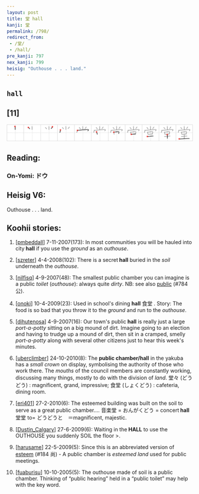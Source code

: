 ```yaml
---
layout: post
title: 堂 hall
kanji: 堂
permalink: /798/
redirect_from:
 - /堂/
 - /hall/
pre_kanji: 797
nex_kanji: 799
heisig: "Outhouse . . . land."
---
```


## `hall`

## [11]

<div class="stroke"><img src="../images/E5A082.png" /></div>

## Reading:

### On-Yomi: ドウ

## Heisig V6:

Outhouse . . . land.

## Koohii stories:

1) [<a href="http://kanji.koohii.com/profile/pmbeddall">pmbeddall</a>] 7-11-2007(173): In most communities you will be hauled into city<strong> hall</strong> if you use the <em>ground</em> as an <em>outhouse</em>.

2) [<a href="http://kanji.koohii.com/profile/szreter">szreter</a>] 4-4-2008(102): There is a secret<strong> hall</strong> buried in the <em>soil</em> underneath the <em>outhouse</em>.

3) [<a href="http://kanji.koohii.com/profile/nilfisq">nilfisq</a>] 4-9-2007(48): The smallest public chamber you can imagine is a public <em>toilet</em> (<em>outhouse</em>): always quite <em>dirty</em>. NB: see also <a href="../784">public</a> (#784 公).

4) [<a href="http://kanji.koohii.com/profile/onoki">onoki</a>] 10-4-2009(23): Used in school&#039;s dining <strong>hall</strong> 食堂 . Story: The food is so bad that you throw it to the <em>ground</em> and run to the <em>outhouse</em>.

5) [<a href="http://kanji.koohii.com/profile/dihutenosa">dihutenosa</a>] 4-9-2007(16): Our town&#039;s public<strong> hall</strong> is really just a large <em>port-a-potty</em> sitting on a big mound of dirt. Imagine going to an election and having to trudge up a mound of dirt, then sit in a cramped, smelly <em>port-a-potty</em> along with several other citizens just to hear this week&#039;s minutes.

6) [<a href="http://kanji.koohii.com/profile/uberclimber">uberclimber</a>] 24-10-2010(8): The <strong>public chamber/hall</strong> in the yakuba has a <em>small crown</em> on display, symbolising the authority of those who work there. The <em>mouths</em> of the council members are constantly working, discussing many things, mostly to do with the division of <em>land</em>. 堂々 (どうどう) : magnificent, grand, impressive; 食堂 (しょくどう) : cafeteria, dining room.

7) [<a href="http://kanji.koohii.com/profile/eri401">eri401</a>] 27-2-2010(6): The esteemed building was built on the soil to serve as a great public chamber.... 音楽堂 = おんがくどう = concert<strong> hall</strong> 堂堂 to= どうどうと　＝magnificent, majestic.

8) [<a href="http://kanji.koohii.com/profile/Dustin_Calgary">Dustin_Calgary</a>] 27-6-2009(6): Waiting in the<strong> HALL</strong> to use the OUTHOUSE you suddenly SOIL the floor &gt;.

9) [<a href="http://kanji.koohii.com/profile/harusame">harusame</a>] 22-5-2009(5): Since this is an abbreviated version of <a href="../184">esteem</a> (#184 尚) - A public chamber is <em>esteemed land</em> used for public meetings.

10) [<a href="http://kanji.koohii.com/profile/fuaburisu">fuaburisu</a>] 10-10-2005(5): The outhouse made of soil is a public chamber. Thinking of “public hearing” held in a “public toilet” may help with the key word.
